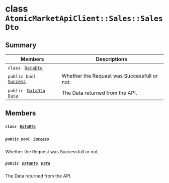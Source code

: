 # class `AtomicMarketApiClient::Sales::SalesDto` 

## Summary

 Members                                | Descriptions                                
----------------------------------------|---------------------------------------------
`class ` [`DataDto`](.github/workflows/documentation/md/AtomicMarketApiClient--Sales--SalesDto--DataDto.md#class_atomic_market_api_client_1_1_sales_1_1_sales_dto_1_1_data_dto)        | 
`public bool ` [`Success`](#class_atomic_market_api_client_1_1_sales_1_1_sales_dto_1a506fb037fbb6bfe8f254c021a2c3cfac) | Whether the Request was Successfull or not.
`public ` [`DataDto`](.github/workflows/documentation/md/AtomicMarketApiClient--Sales--SalesDto--DataDto.md#class_atomic_market_api_client_1_1_sales_1_1_sales_dto_1_1_data_dto)` ` [`Data`](#class_atomic_market_api_client_1_1_sales_1_1_sales_dto_1a6ed89521b3da4f30d2ab82c36d0afd13) | The Data returned from the API.

## Members

##### `class ` [`DataDto`](.github/workflows/documentation/md/AtomicMarketApiClient--Sales--SalesDto--DataDto.md#class_atomic_market_api_client_1_1_sales_1_1_sales_dto_1_1_data_dto) 

##### `public bool ` [`Success`](#class_atomic_market_api_client_1_1_sales_1_1_sales_dto_1a506fb037fbb6bfe8f254c021a2c3cfac) 

Whether the Request was Successfull or not.

##### `public ` [`DataDto`](.github/workflows/documentation/md/AtomicMarketApiClient--Sales--SalesDto--DataDto.md#class_atomic_market_api_client_1_1_sales_1_1_sales_dto_1_1_data_dto)` ` [`Data`](#class_atomic_market_api_client_1_1_sales_1_1_sales_dto_1a6ed89521b3da4f30d2ab82c36d0afd13) 

The Data returned from the API.

